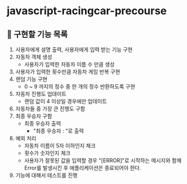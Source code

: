 # javascript-racingcar-precourse

## 📄 구현할 기능 목록 

1. 사용자에게 설명 출력, 사용자에게 입력 받는 기능 구현
2. 자동차 객체 생성
    - 사용자가 입력한 자동차 이름 수 만큼 생성
3. 사용자가 입력한 횟수만큼 자동차 게임 반복 구현
4. 랜덤 기능 구현
    - 0 ~ 9 까지의 정수 중 한 개의 정수 반환하도록 구현
5. 자동차 진행도 업데이트 
    - 랜덤 값이 4 이상일 경우에만 업데이트
6. 자동차들 중 가장 큰 진행도 구함
7. 최종 우승자 구함
    - 최종 우승자 출력
        - "최종 우승자 : "로 출력
8. 예외 처리
    - 자동차 이름이 5자 이하인지 체크 <br>
    - 횟수가 숫자인지 체크
    - 사용자가 잘못된 값을 입력할 경우 "[ERROR]"로 시작하는 메시지와 함께 Error를 발생시킨 후 애플리케이션은 종료되어야 한다.
9. 기능에 대해서 테스트를 진행
    
